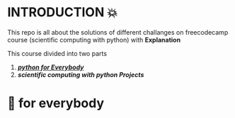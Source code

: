 # INTRODUCTION :boom:
This repo is all about the solutions of different challanges on freecodecamp course (scientific computing with python) with **Explanation**

This course divided into two parts
1. [***python for Everybody***](#:snake:-for-everybody)
2. ***scientific computing with python Projects***

# :snake: for everybody
